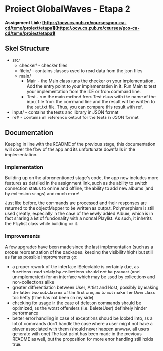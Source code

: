 # Proiect GlobalWaves  - Etapa 2

#### Assignment Link: [https://ocw.cs.pub.ro/courses/poo-ca-cd/teme/proiect/etapa1](https://ocw.cs.pub.ro/courses/poo-ca-cd/teme/proiect/etapa1)


## Skel Structure

* src/
  * checker/ - checker files
  * fileio/ - contains classes used to read data from the json files
  * main/
    * Main - the Main class runs the checker on your implementation. Add the entry point to your implementation in it. Run Main to test your implementation from the IDE or from command line.
    * Test - run the main method from Test class with the name of the input file from the command line and the result will be written
      to the out.txt file. Thus, you can compare this result with ref.
* input/ - contains the tests and library in JSON format
* ref/ - contains all reference output for the tests in JSON format

## Documentation

Keeping in line with the README of the previous stage, this documentation will cover the flow of the app and its unfortunate downfalls in the implementation.

### Implementation
Building up on the aforementioned stage's code, the app now includes more features as detailed in the assignment link, such as the ability to switch connection status to online and offline, the ability to add new albums (and by extension songs) and much more!

Just like before, the commands are processed and their responses are returned to the objectMapper to be written as output. Polymorphism is still used greatly, especially in the case of the newly added Album, which is in fact sharing a lot of funcionality with a normal Playlist. As such, it inherits the Playlist class while building on it.

### Improvements

A few upgrades have been made since the last implementation (such as a proper reorganization of the packages, keeping the visibility high) but still as far as possible improvements go:
* a proper rework of the interface ISelectable is certainly due, as functions used solely by collections should not be present (and unimplemented) for an interface which may be used by collections and non-collections alike
* greater differentiation between User, Artist and Host, possibly by making the latter two subclasses of the first one, as to not make the User class too hefty (time has not been on my side)
* checking for usage in the case of deletion commands should be optimized, as the worst offenders (i.e. DeleteUser) definitely hinder performance
* better error handling in case of exceptions should be looked into, as a lot of commands don't handle the case where a user might not have a player associated with them (should never happen anyway, all users generate with one)
  The last point has been made in the previous README as well, but the proposition for more error handling still holds true.